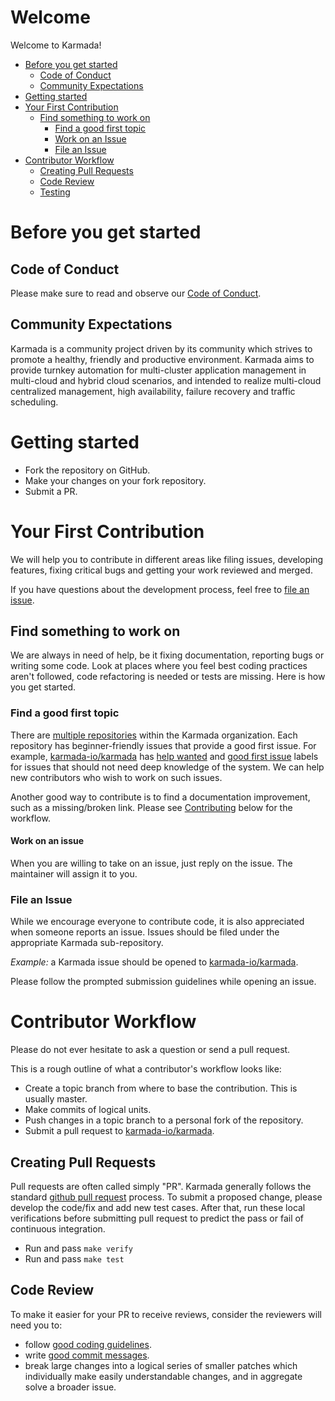 # Welcome

Welcome to Karmada!

-   [Before you get started](#before-you-get-started)
    -   [Code of Conduct](#code-of-conduct)
    -   [Community Expectations](#community-expectations)
-   [Getting started](#getting-started)
-   [Your First Contribution](#your-first-contribution)
    -   [Find something to work on](#find-something-to-work-on)
        -   [Find a good first topic](#find-a-good-first-topic)
        -   [Work on an Issue](#work-on-an-issue)
        -   [File an Issue](#file-an-issue)
-   [Contributor Workflow](#contributor-workflow)
    -   [Creating Pull Requests](#creating-pull-requests)
    -   [Code Review](#code-review)
    -   [Testing](#testing)

# Before you get started

## Code of Conduct

Please make sure to read and observe our [Code of Conduct](/CODE_OF_CONDUCT.md).

## Community Expectations

Karmada is a community project driven by its community which strives to promote a healthy, friendly and productive environment.
Karmada aims to provide turnkey automation for multi-cluster application management in multi-cloud and hybrid cloud scenarios, 
and intended to realize multi-cloud centralized management, high availability, failure recovery and traffic scheduling.

# Getting started

- Fork the repository on GitHub.
- Make your changes on your fork repository.
- Submit a PR.


# Your First Contribution

We will help you to contribute in different areas like filing issues, developing features, fixing critical bugs and 
getting your work reviewed and merged.

If you have questions about the development process, 
feel free to [file an issue](https://github.com/karmada-io/karmada/issues/new/choose).

## Find something to work on

We are always in need of help, be it fixing documentation, reporting bugs or writing some code.
Look at places where you feel best coding practices aren't followed, code refactoring is needed or tests are missing.
Here is how you get started.

### Find a good first topic

There are [multiple repositories](https://github.com/karmada-io/) within the Karmada organization.
Each repository has beginner-friendly issues that provide a good first issue.
For example, [karmada-io/karmada](https://github.com/karmada-io/karmada) has 
[help wanted](https://github.com/karmada-io/karmada/issues?q=is%3Aopen+is%3Aissue+label%3A%22help+wanted%22) and 
[good first issue](https://github.com/karmada-io/karmada/issues?q=is%3Aopen+is%3Aissue+label%3A%22good+first+issue%22) 
labels for issues that should not need deep knowledge of the system.
We can help new contributors who wish to work on such issues.

Another good way to contribute is to find a documentation improvement, such as a missing/broken link. 
Please see [Contributing](#contributing) below for the workflow.

#### Work on an issue

When you are willing to take on an issue, just reply on the issue. The maintainer will assign it to you.

### File an Issue

While we encourage everyone to contribute code, it is also appreciated when someone reports an issue.
Issues should be filed under the appropriate Karmada sub-repository.

*Example:* a Karmada issue should be opened to [karmada-io/karmada](https://github.com/karmada-io/karmada/issues).

Please follow the prompted submission guidelines while opening an issue.

# Contributor Workflow

Please do not ever hesitate to ask a question or send a pull request.

This is a rough outline of what a contributor's workflow looks like:

- Create a topic branch from where to base the contribution. This is usually master.
- Make commits of logical units.
- Push changes in a topic branch to a personal fork of the repository.
- Submit a pull request to [karmada-io/karmada](https://github.com/karmada-io/karmada).

## Creating Pull Requests

Pull requests are often called simply "PR".
Karmada generally follows the standard [github pull request](https://help.github.com/articles/about-pull-requests/) process.
To submit a proposed change, please develop the code/fix and add new test cases.
After that, run these local verifications before submitting pull request to predict the pass or
fail of continuous integration.

* Run and pass `make verify`
* Run and pass `make test`

## Code Review

To make it easier for your PR to receive reviews, consider the reviewers will need you to:

* follow [good coding guidelines](https://github.com/golang/go/wiki/CodeReviewComments).
* write [good commit messages](https://chris.beams.io/posts/git-commit/).
* break large changes into a logical series of smaller patches which individually make easily understandable changes, and in aggregate solve a broader issue.
